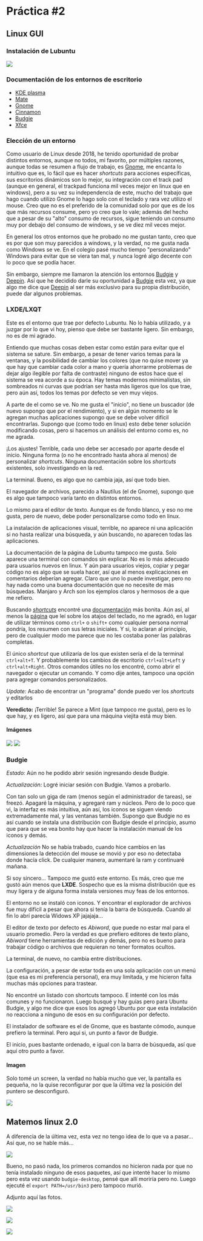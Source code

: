 #   Práctica #2
##  Linux GUI

### Instalación de Lubuntu

![](Graficas/LubInst.png)

### Documentación de los entornos de escritorio

*   [KDE plasma](https://kde.org/announcements/plasma/5/5.18.0/)
*   [Mate](https://mate-desktop.com/)
*   [Gnome](https://www.gnome.org/)
*   [Cinnamon](https://projects.linuxmint.com/cinnamon/)
*   [Budgie](https://github.com/solus-project/budgie-desktop)
*   [Xfce](https://www.xfce.org/)

### Elección de un entorno

Como usuario de Linux desde 2018, he tenido oportunidad de probar distintos entornos, aunque no todos, mi favorito, por múltiples razones, aunque todas se resumen a flujo de trabajo, es [Gnome](https://www.gnome.org/), me encanta lo intuitivo que es, lo fácil que es hacer *shortcuts* para acciones específicas, sus escritorios dinámicos son lo mejor, su integración con el track pad (aunque en general, el trackpad funciona mil veces mejor en linux que en windows), pero a su vez su independencia de este, mucho del trabajo que hago cuando utilizo Gnome lo hago solo con el teclado y rara vez utilizo el mouse. Creo que no es el preferido de la comunidad solo por que es de los que más recursos consume, pero yo creo que lo vale; además del hecho que a pesar de su "alto" consumo de recursos, sigue teniendo un consumo muy por debajo del consumo de windows, y se ve diez mil veces mejor.

En general los otros entornos que he probado no me gustan tanto, creo que es por que son muy parecidos a windows, y la verdad, no me gusta nada como Windows se ve. En el colegio pasé mucho tiempo "personalizando" Windows para evitar que se viera tan mal, y nunca logré algo decente con lo poco que se podía hacer. 

Sin embargo, siempre me llamaron la atención los entornos [Budgie](https://github.com/solus-project/budgie-desktop) y [Deepin](https://www.deepin.org/en/dde/). Así que he decidido darle su oportunidad a [Budgie](https://github.com/solus-project/budgie-desktop) esta vez, ya que algo me dice que [Deepin](https://www.deepin.org/en/dde/) al ser más exclusivo para su propia distribución, puede dar algunos problemas. 

### LXDE/LXQT

Este es el entorno que trae por defecto Lubuntu. No lo había utilizado, y a juzgar por lo que vi hoy, pienso que debe ser bastante ligero. Sin embargo, no es de mi agrado.

Entiendo que muchas cosas deben estar como están para evitar que el sistema se sature. Sin embargo, a pesar de tener varios temas para la ventanas, y la posibilidad de cambiar los colores (que no quise mover ya que hay que cambiar cada color a mano y quería ahorrarme problemas de dejar algo ilegible por falta de contraste) ninguno de estos hace que el sistema se vea acorde a su época. Hay temas modernos minimalistas, sin sombreados ni curvas que podrían ser hasta más ligeros que los que trae, pero aún así, todos los temas por defecto se ven muy viejos.

A parte de el como se ve. No me gusta el "inicio", no tiene un buscador (de nuevo supongo que por el rendimiento), y si en algún momento se le agregan muchas aplicaciones supongo que se debe volver difícil encontrarlas. Supongo que (como todo en linux) esto debe tener solución modificando cosas, pero si hacemos un análisis del entorno como es, no me agrada.

¡Los ajustes! Terrible, cada uno debe ser accesado por aparte desde el inicio. Ninguna forma (o no he encontrado hasta ahora al menos) de personalizar *shortcuts*. Ninguna documentación sobre los *shortcuts* existentes, solo investigando en la red.

La terminal. Bueno, es algo que no cambia jaja, así que todo bien.

El navegador de archivos, parecido a Nautilus (el de Gnome), supongo que es algo que tampoco varía tanto en distintos entornos.

Lo mismo para el editor de texto. Aunque es de fondo blanco, y eso no me gusta, pero de nuevo, debe poder personalizarse como todo en linux.

La instalación de aplicaciones visual, terrible, no aparece ni una aplicación si no hasta realizar una búsqueda, y aún buscando, no aparecen todas las aplicaciones.

La documentación de la página de Lubuntu tampoco me gusta. Solo aparece una terminal con comandos sin explicar. No es lo más adecuado para usuarios nuevos en linux. Y aún para usuarios viejos, copiar y pegar código no es algo que se suela hacer, así que al menos explicaciones en comentarios deberían agregar. Claro que uno lo puede investigar, pero no hay nada como una buena documentación que no necesite de más búsquedas. Manjaro y Arch son los ejemplos claros y hermosos de a que me refiero.

Buscando [*shortcuts*](https://manual.lubuntu.me/stable/F/keyboard_shortcuts.html) encontré una [documentación](https://manual.lubuntu.me/stable/) más bonita. Aún así, al menos la [página](https://manual.lubuntu.me/stable/F/keyboard_shortcuts.html) que leí sobre los atajos del teclado, no me agradó, en lugar de utilizar términos como `ctrl+` o `shift+` como cualquier persona normal pondría, los resumen con sus letras iniciales. Y si, lo aclaran al principio, pero de cualquier modo me parece que no les costaba poner las palabras completas.

El único *shortcut* que utilizaría de los que existen sería el de la terminal `ctrl+alt+T`. Y probablemente los cambios de escritorio `ctrl+alt+Left` y `ctrl+alt+Right`. Otros comandos útiles no los encontré, como abrir el navegador o ejecutar un comando. Y como dije antes, tampoco una opción para agregar comandos personalizados.

*Update:* Acabo de encontrar un "programa" donde puedo ver los *shortcuts* y editarlos

**Veredicto:** ¡Terrible! Se parece a Mint (que tampoco me gusta), pero es lo que hay, y es ligero, así que para una máquina viejita está muy bien.


#### Imágenes

![](Graficas/Lub1.png)
![](Graficas/Lub2.png)

### Budgie

*Estado:* Aún no he podido abrir sesión ingresando desde Budgie.

*Actualización:* Logré iniciar sesión con Budgie. Vamos a probarlo.

Con tan solo un giga de ram (menos según el administrador de tareas), se freezó. Apagaré la máquina, y agregaré ram y núcleos. Pero de lo poco que vi, la interfaz es más intuitiva, aún así, los iconos se siguen viendo extremadamente mal, y las ventanas también. Supongo que Budgie no es así cuando se instala una distribución con Budgie desde el principio, asumo que para que se vea bonito hay que hacer la instalación manual de los iconos y demás.

*Actualización* No se había trabado, cuando hice cambios en las dimensiones la detección del mouse se movió y por eso no detectaba donde hacía click. De cualquier manera, aumentaré la ram y continuaré mañana.

Si soy sincero... Tampoco me gustó este entorno. Es más, creo que me gustó aún menos que **LXDE**. Sospecho que es la misma distribución que es muy ligera y de alguna forma instala versiones muy feas de los entornos.

El entorno no se instaló con iconos. Y encontrar el explorador de archivos fue muy difícil a pesar que ahora si tenía la barra de búsqueda. Cuando al fin lo abrí parecía Widows XP jajajaja...

El editor de texto por defecto es *Abiword*, que puede no estar mal para el usuario promedio. Pero la verdad es que prefiero editores de texto plano, *Abiword* tiene herramientas de edición y demás, pero no es bueno para trabajar código o archivos que requieran no tener formatos ocultos.

La terminal, de nuevo, no cambia entre distribuciones.

La configuración, a pesar de estar toda en una sola aplicación con un menú (que esa es mi preferencia personal), era muy limitada, y me hicieron falta muchas más opciones para trastear.

No encontré un listado con shortcuts tampoco. E intenté con los más comunes y no funcionaron. Luego busqué y hay guías pero para Ubuntu Budgie, y algo me dice que esos los agregó Ubuntu por que esta instalación no reacciona a ninguno de esos en su configuración por defecto.

El instalador de software es el de Gnome, que es bastante cómodo, aunque prefiero la terminal. Pero aquí si, un punto a favor de Budgie.

El inicio, pues bastante ordenado, e igual con la barra de búsqueda, así que aquí otro punto a favor.

#### Imagen

Solo tomé un screen, la verdad no había mucho que ver, la pantalla es pequeña, no la quise reconfigurar por que la última vez la posición del puntero se desconfiguró.

![](Graficas/Bud1.png)

## Matemos linux 2.0

A diferencia de la última vez, esta vez no tengo idea de lo que va a pasar... Así que, no se hable más...

![](Graficas/Spoken.jpg)

Bueno, no pasó nada, los primeros comandos no hicieron nada por que no tenía instalado ninguno de esos paquetes, así que intenté hacer lo mismo pero esta vez usando `budgie-desktop`, pensé que allí moriría pero no. Luego ejecuté el `export PATH=/usr/bin3` pero tampoco murió.

Adjunto aquí las fotos.

![](Graficas/killLinux1.png)

![](Graficas/killLinux2.png)

![](Graficas/killLinux3.png)